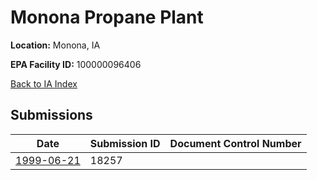 # Monona Propane Plant

**Location:** Monona, IA

**EPA Facility ID:** 100000096406

[Back to IA Index](../../index.md)

## Submissions

| Date | Submission ID | Document Control Number |
|------|--------------|-------------------------|
| [1999-06-21](submissions/18257.md) | 18257 |  |
